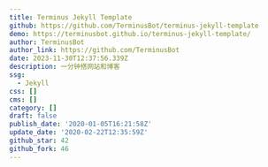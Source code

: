 ```yaml
---
title: Terminus Jekyll Template
github: https://github.com/TerminusBot/terminus-jekyll-template
demo: https://terminusbot.github.io/terminus-jekyll-template/
author: TerminusBot
author_link: https://github.com/TerminusBot
date: 2023-11-30T12:37:56.339Z
description: 一分钟搭网站和博客
ssg:
  - Jekyll
css: []
cms: []
category: []
draft: false
publish_date: '2020-01-05T16:21:58Z'
update_date: '2020-02-22T12:35:59Z'
github_star: 42
github_fork: 46
---
```

